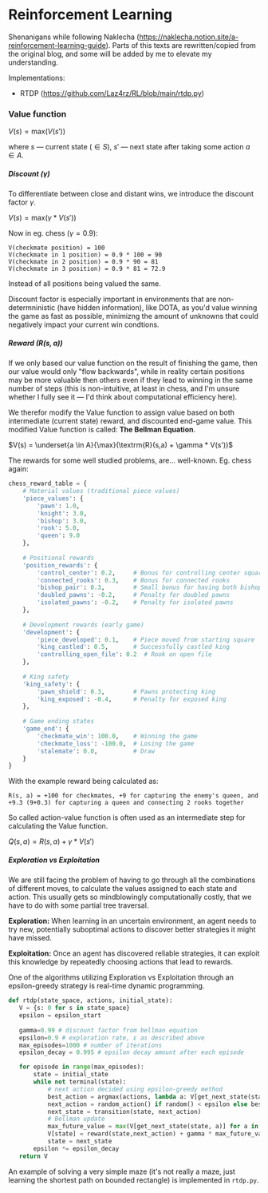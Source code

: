 # Reinforcement Learning

Shenanigans while following Naklecha (https://naklecha.notion.site/a-reinforcement-learning-guide). Parts of this texts are rewritten/copied from the original blog, and some will be added by me to elevate my understanding.

Implementations:
- RTDP (https://github.com/Laz4rz/RL/blob/main/rtdp.py)

### Value function

$V(s) = \textrm{max}(V(s'))$

where $s$ — current state ($\in S$), $s'$ — next state after taking some action $a\in A$.

##### Discount ($\gamma$)

To differentiate between close and distant wins, we introduce the discount factor $\gamma$.

$V(s) = \textrm{max}(\gamma * V(s'))$

Now in eg. chess ($\gamma=0.9$): 

```
V(checkmate position) = 100
V(checkmate in 1 position) = 0.9 * 100 = 90
V(checkmate in 2 position) = 0.9 * 90 = 81
V(checkmate in 3 position) = 0.9 * 81 = 72.9
```

Instead of all positions being valued the same. 

Discount factor is especially important in environments that are non-determninistic (have hidden information), like DOTA, as you'd value winning the game as fast as possible, minimizng the amount of unknowns that could negatively impact your current win condtions.   

##### Reward ($R(s,a)$)

If we only based our value function on the result of finishing the game, then our value would only "flow backwards", while in reality certain positions may be more valuable then others even if they lead to winning in the same number of steps (this is non-intuitive, at least in chess, and I'm unsure whether I fully see it — I'd think about computational efficiency here). 

We therefor modify the Value function to assign value based on both intermediate (current state) reward, and discounted end-game value. This modified Value function is called: **The Bellman Equation**.

$V(s) = \underset{a \in A}{\max}(\textrm{R}(s,a) + \gamma * V(s'))$

The rewards for some well studied problems, are... well-known. Eg. chess again: 

```python
chess_reward_table = {
    # Material values (traditional piece values)
    'piece_values': {
        'pawn': 1.0,
        'knight': 3.0,
        'bishop': 3.0,
        'rook': 5.0,
        'queen': 9.0
    },
    
    # Positional rewards
    'position_rewards': {
        'control_center': 0.2,     # Bonus for controlling center squares
        'connected_rooks': 0.3,    # Bonus for connected rooks
        'bishop_pair': 0.3,        # Small bonus for having both bishops
        'doubled_pawns': -0.2,     # Penalty for doubled pawns
        'isolated_pawns': -0.2,    # Penalty for isolated pawns
    },
    
    # Development rewards (early game)
    'development': {
        'piece_developed': 0.1,    # Piece moved from starting square
        'king_castled': 0.5,       # Successfully castled king
        'controlling_open_file': 0.2  # Rook on open file
    },
    
    # King safety
    'king_safety': {
        'pawn_shield': 0.3,        # Pawns protecting king
        'king_exposed': -0.4,      # Penalty for exposed king
    },
    
    # Game ending states
    'game_end': {
        'checkmate_win': 100.0,    # Winning the game
        'checkmate_loss': -100.0,  # Losing the game
        'stalemate': 0.0,          # Draw
    }
}
```

With the example reward being calculated as:

```
R(s, a) = +100 for checkmates, +9 for capturing the enemy's queen, and +9.3 (9+0.3) for capturing a queen and connecting 2 rooks together
```

So called action-value function is often used as an intermediate step for calculating the Value function.

$Q(s,a) = R(s,a) + \gamma * V(s')$

##### Exploration vs Exploitation

We are still facing the problem of having to go through all the combinations of different moves, to calculate the values assigned to each state and action. This usually gets so mindblowingly computationally costly, that we have to do with some partial tree traversal. 

**Exploration:** When learning in an uncertain environment, an agent needs to try new, potentially suboptimal actions to discover better strategies it might have missed.

**Exploitation:** Once an agent has discovered reliable strategies, it can exploit this knowledge by repeatedly choosing actions that lead to rewards.

One of the algorithms utilizing Exploration vs Exploitation through an epsilon-greedy strategy is real-time dynamic programming.

```python
def rtdp(state_space, actions, initial_state):
   V = {s: 0 for s in state_space}
   epsilon = epsilon_start
   
   gamma=0.99 # discount factor from bellman equation
   epsilon=0.9 # exploration rate, ε as described above
   max_episodes=1000 # number of iterations
   epsilon_decay = 0.995 # epsilon decay amount after each episode

   for episode in range(max_episodes):
       state = initial_state
       while not terminal(state):
           # next action decided using epsilon-greedy method
           best_action = argmax(actions, lambda a: V[get_next_state(state, a)])
           next_action = random_action() if random() < epsilon else best_action
           next_state = transition(state, next_action)
           # Bellman update 
           max_future_value = max(V[get_next_state(state, a)] for a in actions)
           V[state] = reward(state,next_action) + gamma * max_future_value
           state = next_state
       epsilon *= epsilon_decay
   return V
```

An example of solving a very simple maze (it's not really a maze, just learning the shortest path on bounded rectangle) is implemented in `rtdp.py`.





